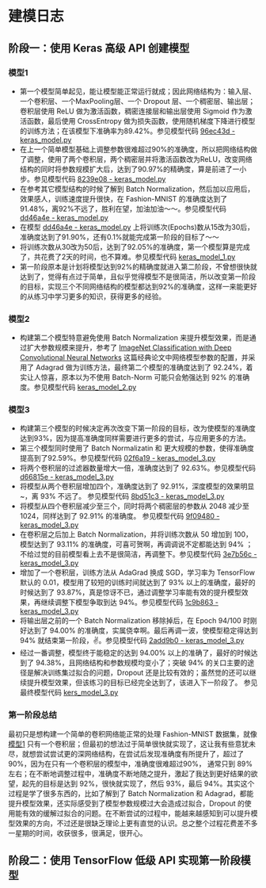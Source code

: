 # 建模日志
## 阶段一：使用 Keras 高级 API 创建模型
### 模型1
- 第一个模型简单起见，能让模型能正常运行就成；因此网络结构为：输入层、一个卷积层、一个MaxPooling层、一个 Dropout 层、一个稠密层、输出层；卷积层使用 ReLU 做为激活函数，稠密连接层和输出层使用 Sigmoid 作为激活函数，最后使用 CrossEntropy 做为损失函数，使用随机梯度下降进行模型的训练方法；在该模型下准确率为89.42%。参见模型代码 [96ec43d - keras_model.py](https://github.com/kai-zhong/discover-intelligence/blob/96ec43d97740f59f81405845e80f6aebd1700bd2/cnn_practice/keras_model.py)
- 在上一个简单模型基础上调整参数很难超过90%的准确度，所以把网络结构做了调整，使用了两个卷积层，两个稠密层并将激活函数改为ReLU，改变网络结构的同时将参数规模扩大后，达到了90.97%的精确度，算是前进了一小步。参见模型代码 [8239e08 - keras_model.py](https://github.com/kai-zhong/discover-intelligence/blob/8239e08077dba39ef9da7c30b40974cbd8a50e9a/cnn_practice/keras_model.py)
- 在参考其它模型结构的时候了解到 Batch Normalization，然后加以应用后，效果感人，训练速度提升很快，在 Fashion-MNIST 的准确度达到了91.48%，离92%不远了，胜利在望，加油加油～～。参见模型代码 [dd46a4e - keras_model.py](https://github.com/kai-zhong/discover-intelligence/blob/dd46a4e629b76acdaeda1c450cfde6dd676c711a/cnn_practice/keras_model.py)
- 在模型 [dd46a4e - keras_model.py](https://github.com/kai-zhong/discover-intelligence/blob/dd46a4e629b76acdaeda1c450cfde6dd676c711a/cnn_practice/keras_model.py) 上将训练次(Epochs)数从15改为30后，准确度达到了91.90%，还有0.1%就能完成第一阶段的目标了～～
- 将训练次数从30改为50后，达到了92.05%的准确度，第一个模型算是完成了，共花费了2天的时间，也不算难。参见模型代码 [keras_model_1.py](https://github.com/kai-zhong/discover-intelligence/blob/master/cnn_practice/keras_model_1.py)
- 第一阶段原本是计划将模型达到92%的精确度就进入第二阶段，不曾想很快就达到了，觉得有点过于简单，且似乎觉得模型不是很简洁，所以改变第一阶段的目标，实现三个不同网络结构的模型都达到92%的准确度，这样一来能更好的从练习中学习更多的知识，获得更多的经验。
### 模型2
- 构建第二个模型特意避免使用 Batch Normalization 来提升模型效果，而是通过扩大参数规模来提升，参考了 [ImageNet Classification with Deep Convolutional Neural Networks](https://papers.nips.cc/paper/4824-imagenet-classification-with-deep-convolutional-neural-networks.pdf) 这篇经典论文中网络模型参数的配置，并采用了 Adagrad 做为训练方法，最终第二个模型的准确度达到了 92.24%，着实让人惊喜，原本以为不使用 Batch-Norm 可能只会勉强达到 92% 的准确度。参见模型代码  [keras_model_2.py](https://github.com/kai-zhong/discover-intelligence/blob/master/cnn_practice/keras_model_2.py)
### 模型3
- 构建第三个模型的时候决定再次改变下第一阶段的目标，改为使模型的准确度达到93%，因为提高准确度同样需要进行更多的尝试，与应用更多的方法。
- 第三个模型同时使用了 Batch Normalizatin 和 更大规模的参数，使得准确度提高到了92.59%。参见模型代码 [02f6a19 - keras_model_3.py](https://github.com/kai-zhong/discover-intelligence/blob/02f6a19ae329539241ee8c9b2277461907e20791/cnn_practice/keras_model_3.py)
- 将两个卷积层的过滤器数量增大一倍，准确度达到了 92.63%。参见模型代码 [d66815e - keras_model_3.py](https://github.com/kai-zhong/discover-intelligence/blob/d66815ecde8deb7943dd999ff04e4a7577d33918/cnn_practice/keras_model_3.py)
- 将模型从两个卷积层增加四个，准确度达到了 92.91%，深度模型的效果明显~，离 93% 不远了。 参见模型代码 [8bd51c3 - keras_model_3.py](https://github.com/kai-zhong/discover-intelligence/blob/8bd51c3cab107794f5b3dfe7470459b4a94ef636/cnn_practice/keras_model_3.py)
- 将模型从四个卷积层减少至三个，同时将两个稠密层的参数从 2048 减少至 1024，同样达到了 92.91% 的准确度。 参见模型代码 [9f09480 - keras_model_3.py](https://github.com/kai-zhong/discover-intelligence/blob/9f09480c1614b717275dd14a1791dec7d6accc9d/cnn_practice/keras_model_3.py)
- 在卷积层之后加上 Batch Normalization，并将训练次数从 50 增加到 100，模型达到了 93.11% 的准确度，可喜可贺啊，再调调说不定都能达到 94% ；不给过觉的目前模型看上去不是很简洁，再调整下。参见模型代码 [3e7b56c - keras_model_3.py](https://github.com/kai-zhong/discover-intelligence/blob/master/cnn_practice/keras_model_3.py)
- 增加了一个卷积层，训练方法从 AdaGrad 换成 SGD，学习率为 TensorFlow 默认的 0.01，模型用了较短的训练时间就达到了 93% 以上的准确度，最好的时候达到了 93.87%，真是惊讶不已，通过调整学习率能有效的提升模型效果，再继续调整下模型争取到达 94%。参见模型代码 [1c9b863 - keras_model_3.py](https://github.com/kai-zhong/discover-intelligence/blob/1c9b8630f405f08d71f76ea6c792c5237e2e87a9/cnn_practice/keras_model_3.py)
- 将输出层之前的一个 Batch Normalization 移除掉后，在 Epoch 94/100 时刚好达到了 94.00% 的准确度，实属侥幸啊。最后再调一波，使模型稳定得达到 94% 就结束第一阶段，✌。参见模型代码 [2add9b0 - keras_model_3.py](https://github.com/kai-zhong/discover-intelligence/blob/2add9b074efdfb0cd0bfef5e8cb63ea6ec62d2b8/cnn_practice/keras_model_3.py)
- 经过一番调整，模型终于能稳定的达到 94.00% 以上的准确了，最好的时候达到了 94.38%，且网络结构和参数规模均变小了；突破 94% 的关口主要的途径是解决训练集过拟合的问题，Dropout 还是比较有效的；虽然觉的还可以继续提升模型效果，但该练习的目标已经完全达到了，该进入下一阶段了。 参见最终模型代码 [kers_model_3.py](https://github.com/kai-zhong/discover-intelligence/cnn_practice/keras_model_3.py)
### 第一阶段总结
最初只是想构建一个简单的卷积网络能正常的处理 Fashion-MNIST 数据集，就像 [模型1](https://github.com/kai-zhong/discover-intelligence/blob/master/cnn_practice/keras_model_1.py) 只有一个卷积层；但最初的想法过于简单很快就实现了，这让我有些意犹未尽，就想尝试尝试更的深网络结构，在尝试后发现准确度有所提升了，超过了 90%，因为在只有一个卷积层的模型中，准确度很难超过90%， 通常只到 89% 左右；在不断地调整过程中，准确度不断地随之提升，激起了我达到更好结果的欲望，起先的目标是达到 92%，很快就实现了，然后 93%，最后 94%。其实这个过程是学了很多东西的，比如了解到了 Batch Normalization 和 Adagrad，都能提升模型效果，还实际感受到了模型参数规模过大会造成过拟合，Dropout 的使用能有效的缓解过拟合的问题。在不断尝试的过程中，能越来越感知到可以提升模型效果的方向，不过还是很缺乏理论上更有直觉的认识。总之整个过程花费差不多一星期的时间，收获很多，很满足，很开心。
  
## 阶段二：使用 TensorFlow 低级 API 实现第一阶段模型
